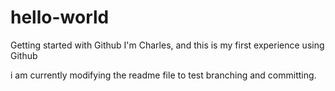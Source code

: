 # hello-world
Getting started with Github
I'm Charles, and this is my first experience using Github

i am currently modifying the readme file to test branching and committing.
